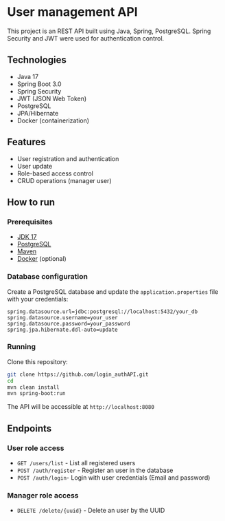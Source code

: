 # User management API

This project is an REST API built using Java, Spring, PostgreSQL. Spring Security and JWT were used for authentication control.

## Technologies

- Java 17
- Spring Boot 3.0
- Spring Security
- JWT (JSON Web Token)
- PostgreSQL
- JPA/Hibernate
- Docker (containerization)

## Features

- User registration and authentication
- User update
- Role-based access control
- CRUD operations (manager user)

## How to run

### Prerequisites

- [JDK 17](https://www.oracle.com/java/technologies/javase-downloads.html)
- [PostgreSQL](https://www.postgresql.org/download/)
- [Maven](https://maven.apache.org/download.cgi)
- [Docker](https://www.docker.com/) (optional)

### Database configuration

Create a PostgreSQL database and update the `application.properties` file with your credentials:

```properties
spring.datasource.url=jdbc:postgresql://localhost:5432/your_db
spring.datasource.username=your_user
spring.datasource.password=your_password
spring.jpa.hibernate.ddl-auto=update
```

### Running

Clone this repository:

```sh
git clone https://github.com/login_authAPI.git
cd
mvn clean install
mvn spring-boot:run
```

The API will be accessible at `http://localhost:8080`

## Endpoints

### User role access

- `GET /users/list` - List all registered users
- `POST /auth/register` - Register an user in the database
- `POST /auth/login`- Login with user credentials (Email and password)

### Manager role access
- `DELETE /delete/{uuid}` - Delete an user by the UUID